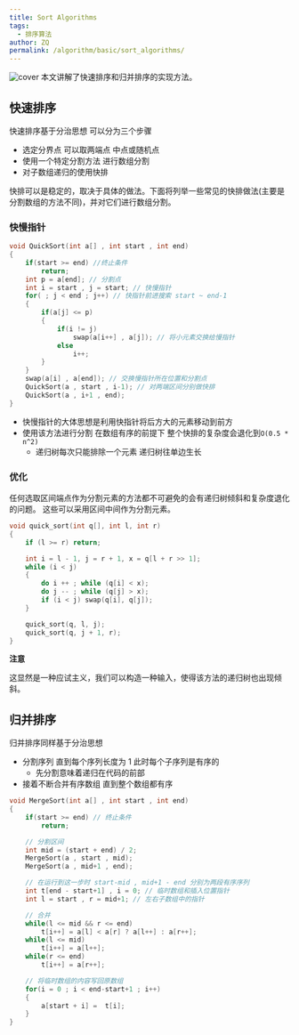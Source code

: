 ```yaml
---
title: Sort Algorithms
tags:
  - 排序算法
author: ZQ
permalink: /algorithm/basic/sort_algorithms/
---
```


![cover]( https://alicloud-pic.oss-cn-shanghai.aliyuncs.com/BlogImg/Algorithm/%E7%AE%97%E6%B3%95_%E5%BF%AB%E9%80%9F%E6%8E%92%E5%BA%8FAND%E5%BD%92%E5%B9%B6%E6%8E%92%E5%BA%8F/%E5%B0%81%E9%9D%A2.gif)
本文讲解了快速排序和归并排序的实现方法。
 
<!-- more -->

## 快速排序

快速排序基于分治思想 可以分为三个步骤

- 选定分界点 可以取两端点 中点或随机点
- 使用一个特定分割方法 进行数组分割
- 对子数组递归的使用快排

快排可以是稳定的，取决于具体的做法。下面将列举一些常见的快排做法(主要是分割数组的方法不同)，并对它们进行数组分割。

### 快慢指针

```c++
void QuickSort(int a[] , int start , int end)
{
    if(start >= end) //终止条件
        return;
    int p = a[end]; // 分割点
    int i = start , j = start; // 快慢指针
    for( ; j < end ; j++) // 快指针前进搜索 start ~ end-1
    {
        if(a[j] <= p)
        {
		    if(i != j)
	            swap(a[i++] , a[j]); // 将小元素交换给慢指针
	        else
		        i++;
        }
    }
    swap(a[i] , a[end]); // 交换慢指针所在位置和分割点
    QuickSort(a , start , i-1); // 对两端区间分别做快排
    QuickSort(a , i+1 , end);
}
```

+ 快慢指针的大体思想是利用快指针将后方大的元素移动到前方
+ 使用该方法进行分割 在数组有序的前提下 整个快排的复杂度会退化到`O(0.5 * n^2) `
	+ 递归树每次只能排除一个元素 递归树往单边生长
	
### 优化

任何选取区间端点作为分割元素的方法都不可避免的会有递归树倾斜和复杂度退化的问题。
这些可以采用区间中间作为分割元素。

```c++
void quick_sort(int q[], int l, int r)
{
    if (l >= r) return;

    int i = l - 1, j = r + 1, x = q[l + r >> 1];
    while (i < j)
    {
        do i ++ ; while (q[i] < x);
        do j -- ; while (q[j] > x);
        if (i < j) swap(q[i], q[j]);
    }

    quick_sort(q, l, j);
    quick_sort(q, j + 1, r);
}
```

**注意**

这显然是一种应试主义，我们可以构造一种输入，使得该方法的递归树也出现倾斜。


## 归并排序

归并排序同样基于分治思想

- 分割序列 直到每个序列长度为 1 此时每个子序列是有序的
  - 先分割意味着递归在代码的前部
- 接着不断合并有序数组 直到整个数组都有序

```c++
void MergeSort(int a[] , int start , int end)
{
    if(start >= end) // 终止条件
        return;

    // 分割区间
    int mid = (start + end) / 2;
    MergeSort(a , start , mid);
    MergeSort(a , mid+1 , end);

    // 在运行到这一步时 start-mid , mid+1 - end 分别为两段有序序列
    int t[end - start+1] , i = 0; // 临时数组和插入位置指针
    int l = start , r = mid+1; // 左右子数组中的指针

    // 合并
    while(l <= mid && r <= end)
        t[i++] = a[l] < a[r] ? a[l++] : a[r++];
    while(l <= mid)
        t[i++] = a[l++];
    while(r <= end)
        t[i++] = a[r++];

    // 将临时数组的内容写回原数组
    for(i = 0 ; i < end-start+1 ; i++)
    {
        a[start + i] =  t[i];
    }
}
```
